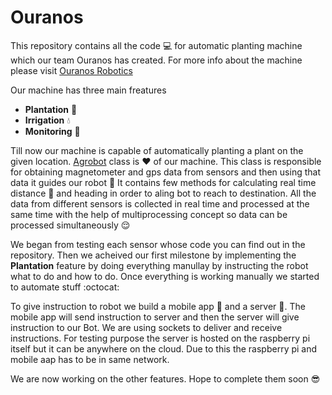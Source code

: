 # Ouranos

This repository contains all the code :computer: for automatic planting machine which our team Ouranos has created.
For more info about the machine please visit [Ouranos Robotics](http://ouranosrobotics.com/)

Our machine has three main freatures

* __Plantation__ :herb:
* __Irrigation__ :droplet:
* __Monitoring__ :eyes:

Till now our machine is capable of automatically planting a plant on the given location. 
[Agrobot](https://github.com/gaurav-patel-git/ouranos/blob/362362ad78ec3ff750cd854586311151705c3dd6/helper.py#L10) class is :heart: of our machine.
This class is responsible for obtaining magnetometer and gps data from sensors and then using that data it guides our robot :rocket:
It contains few methods for calculating real time distance :feet: and heading in order to aling bot to reach to destination. 
All the data from different sensors is collected in real time and processed at the same time with the help of multiprocessing concept so data can be processed simultaneously :relieved:

We began from testing each sensor whose code you can find out in the repository. Then we acheived our first milestone by implementing the __Plantation__ feature by doing everything manullay
by instructing the robot what to do and how to do. Once everything is working manually we started to automate stuff :octocat: 

To give instruction to robot we build a mobile app :iphone: and a server :satellite:. The mobile app will send instruction to server and then the server will give instruction to our Bot. We are using 
sockets to deliver and receive instructions. For testing purpose the server is hosted on the raspberry pi itself but it can be anywhere on the cloud. Due to this the raspberry pi and 
mobile aap has to be in same network. 

We are now working on the other features. Hope to complete them soon :sunglasses:
